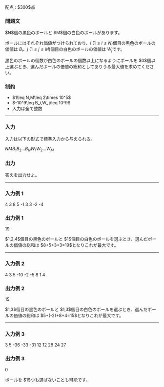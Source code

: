
<div>

<span>

<span>

<p>
配点 : $300$点
</p>

<div>

<section>

### **問題文**

<p>
$N$個の黒色のボールと $M$個の白色のボールがあります。

ボールにはそれぞれ価値がつけられており、$i\ (1\leq i\leq N)$個目の黒色のボールの価値は $B_i$、$j\ (1\leq j\leq M)$個目の白色のボールの価値は $W_j$です。
</p>

<p>
黒色のボールの個数が白色のボールの個数以上になるようにボールを $0$個以上選ぶとき、選んだボールの価値の総和としてありうる最大値を求めてください。
</p>

</section>

</div>

<div>

<section>

### **制約**

<ul>

<li>
$1\leq N,M\leq 2\times 10^5$
</li>

<li>
$-10^9\leq B_i,W_j\leq 10^9$
</li>

<li>
入力は全て整数
</li>

</ul>

</section>

</div>

---

<div>

<div>

<section>

### **入力**

<p>
入力は以下の形式で標準入力から与えられる。
</p>

<div>

$N$$M$$B_1$$B_2$$\ldots$$B_N$$W_1$$W_2$$\ldots$$W_M$
</div>

</section>

</div>

<div>

<section>

### **出力**

<p>
答えを出力せよ。
</p>

</section>

</div>

</div>

---

<div>

<section>

### **入力例 1**

<div>

4 3
8 5 -1 3
3 -2 -4

</div>

</section>

</div>

<div>

<section>

### **出力例 1**

<div>

19

</div>

<p>
$1,2,4$個目の黒色のボールと $1$個目の白色のボールを選ぶとき、選んだボールの価値の総和は $8+5+3+3=19$となりこれが最大です。
</p>

</section>

</div>

---

<div>

<section>

### **入力例 2**

<div>

4 3
5 -10 -2 -5
8 1 4

</div>

</section>

</div>

<div>

<section>

### **出力例 2**

<div>

15

</div>

<p>
$1,3$個目の黒色のボールと $1,3$個目の白色のボールを選ぶとき、選んだボールの価値の総和は $5+(-2)+8+4=15$となりこれが最大です。
</p>

</section>

</div>

---

<div>

<section>

### **入力例 3**

<div>

3 5
-36 -33 -31
12 12 28 24 27

</div>

</section>

</div>

<div>

<section>

### **出力例 3**

<div>

0

</div>

<p>
ボールを $1$つも選ばないことも可能です。
</p>

</section>

</div>

</span>

</span>

</div>
